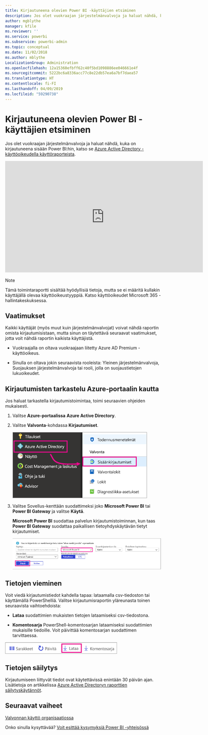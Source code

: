 ```yaml
---
title: Kirjautuneena olevien Power BI -käyttäjien etsiminen
description: Jos olet vuokraajan järjestelmänvalvoja ja haluat nähdä, kuka on kirjautuneena sisään Power BI:hin, voit katsoa sen Azure Active Directory ‑käyttöoikeudella käyttöraporteista.
author: mgblythe
manager: kfile
ms.reviewer: ''
ms.service: powerbi
ms.subservice: powerbi-admin
ms.topic: conceptual
ms.date: 11/02/2018
ms.author: mblythe
LocalizationGroup: Administration
ms.openlocfilehash: 12a15360efbff62c40f5bd1098886ee046661e4f
ms.sourcegitcommit: 5222bc6a8336acc77c8e22db57ea6a7bf7daea57
ms.translationtype: HT
ms.contentlocale: fi-FI
ms.lasthandoff: 04/09/2019
ms.locfileid: "59290738"
---
```

# <a name="find-power-bi-users-that-have-signed-in"></a>Kirjautuneena olevien Power BI -käyttäjien etsiminen

Jos olet vuokraajan järjestelmänvalvoja ja haluat nähdä, kuka on kirjautuneena sisään Power BI:hin, katso se [Azure Active Directory -käyttöoikeudella käyttöraporteista](/azure/active-directory/reports-monitoring/concept-sign-ins).

<iframe width="640" height="360" src="https://www.youtube.com/embed/1AVgh9w9VM8?showinfo=0" frameborder="0" allowfullscreen></iframe>

> [!NOTE]
> Tämä toimintaraportti sisältää hyödyllisiä tietoja, mutta se ei määritä kullakin käyttäjällä olevaa käyttöoikeustyyppiä. Katso käyttöoikeudet Microsoft 365 -hallintakeskuksessa.

## <a name="requirements"></a>Vaatimukset

Kaikki käyttäjät (myös muut kuin järjestelmänvalvojat) voivat nähdä raportin omista kirjautumisistaan, mutta sinun on täytettävä seuraavat vaatimukset, jotta voit nähdä raportin kaikista käyttäjistä.

* Vuokraajalla on oltava vuokraajaan liitetty Azure AD Premium -käyttöoikeus.

* Sinulla on oltava jokin seuraavista rooleista: Yleinen järjestelmänvalvoja, Suojauksen järjestelmänvalvoja tai rooli, jolla on suojaustietojen lukuoikeudet.

## <a name="use-the-azure-portal-to-view-sign-ins"></a>Kirjautumisten tarkastelu Azure-portaalin kautta

Jos haluat tarkastella kirjautumistoimintaa, toimi seuraavien ohjeiden mukaisesti.

1. Valitse **Azure-portaalissa** **Azure Active Directory**.

1. Valitse **Valvonta**-kohdassa **Kirjautumiset**.
   
    ![Azure AD -kirjautumiset](media/service-admin-access-usage/azure-portal-sign-ins.png)

1. Valitse Sovellus-kenttään suodattimeksi joko **Microsoft Power BI** tai **Power BI Gateway** ja valitse **Käytä**.

    **Microsoft Power BI** suodattaa palvelun kirjautumistoiminnan, kun taas **Power BI Gateway** suodattaa paikallisen tietoyhdyskäytävän tietyt kirjautumiset.
   
    ![Suodata kirjautumiset](media/service-admin-access-usage/sign-in-filter.png)

## <a name="export-the-data"></a>Tietojen vieminen

Voit viedä kirjautumistiedot kahdella tapaa: lataamalla csv-tiedoston tai käyttämällä PowerShelliä. Valitse kirjautumisraportin yläreunasta toinen seuraavista vaihtoehdoista:

* **Lataa** suodattimien mukaisten tietojen lataamiseksi csv-tiedostona.

* **Komentosarja** PowerShell-komentosarjan lataamiseksi suodattimien mukaisille tiedoille. Voit päivittää komentosarjan suodattimen tarvittaessa.

![Lataa csv-tiedosto tai komentosarja](media/service-admin-access-usage/download-sign-in-data-csv.png)

## <a name="data-retention"></a>Tietojen säilytys

Kirjautumiseen liittyvät tiedot ovat käytettävissä enintään 30 päivän ajan. Lisätietoja on artikkelissa [Azure Active Directoryn raporttien säilytyskäytännöt](/azure/active-directory/reports-monitoring/reference-reports-data-retention).

## <a name="next-steps"></a>Seuraavat vaiheet

[Valvonnan käyttö organisaatiossa](service-admin-auditing.md)

Onko sinulla kysyttävää? [Voit esittää kysymyksiä Power BI -yhteisössä](https://community.powerbi.com/)

